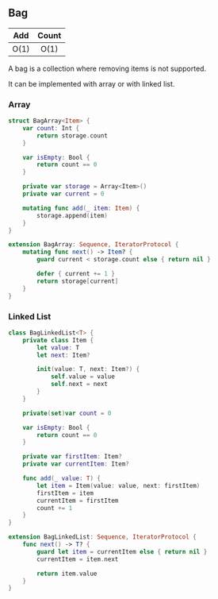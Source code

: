 ## Bag

Add | Count
:--------: | :---:
O(1)       | O(1) 

A bag is a collection where removing items is not supported.

It can be implemented with array or with linked list.

### Array

```swift
struct BagArray<Item> {
    var count: Int {
        return storage.count
    }

    var isEmpty: Bool {
        return count == 0
    }

    private var storage = Array<Item>()
    private var current = 0

    mutating func add(_ item: Item) {
        storage.append(item)
    }
}

extension BagArray: Sequence, IteratorProtocol {
    mutating func next() -> Item? {
        guard current < storage.count else { return nil }

        defer { current += 1 }
        return storage[current]
    }
}
```
### Linked List

```swift
class BagLinkedList<T> {
    private class Item {
        let value: T
        let next: Item?

        init(value: T, next: Item?) {
            self.value = value
            self.next = next
        }
    }

    private(set)var count = 0

    var isEmpty: Bool {
        return count == 0
    }

    private var firstItem: Item?
    private var currentItem: Item?

    func add(_ value: T) {
        let item = Item(value: value, next: firstItem)
        firstItem = item
        currentItem = firstItem
        count += 1
    }
}

extension BagLinkedList: Sequence, IteratorProtocol {
    func next() -> T? {
        guard let item = currentItem else { return nil }
        currentItem = item.next

        return item.value
    }
}
```